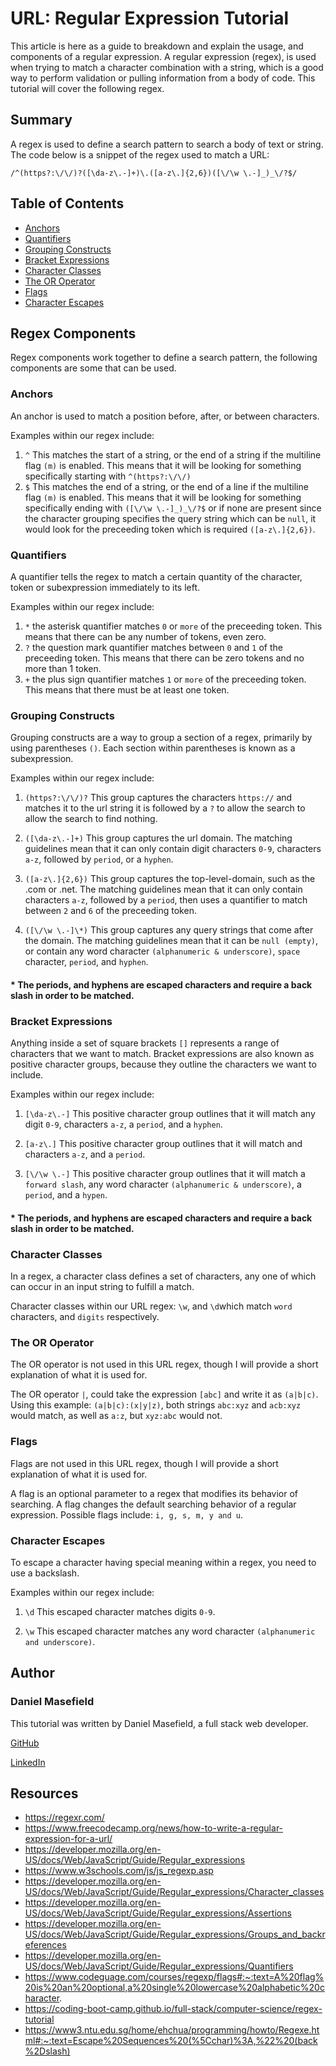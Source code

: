 # URL: Regular Expression Tutorial

This article is here as a guide to breakdown and explain the usage, and components of a regular expression. A regular expression (regex), is used when trying to match a character combination with a string, which is a good way to perform validation or pulling information from a body of code. This tutorial will cover the following regex.

## Summary

A regex is used to define a search pattern to search a body of text or string.
The code below is a snippet of the regex used to match a URL:

`/^(https?:\/\/)?([\da-z\.-]+)\.([a-z\.]{2,6})([\/\w \.-]_)_\/?$/`

## Table of Contents

- [Anchors](#anchors)
- [Quantifiers](#quantifiers)
- [Grouping Constructs](#grouping-constructs)
- [Bracket Expressions](#bracket-expressions)
- [Character Classes](#character-classes)
- [The OR Operator](#the-or-operator)
- [Flags](#flags)
- [Character Escapes](#character-escapes)

## Regex Components

Regex components work together to define a search pattern, the following components are some that can be used.

### Anchors

An anchor is used to match a position before, after, or between characters.

Examples within our regex include:

1. `^` This matches the start of a string, or the end of a string if the multiline flag `(m)` is enabled. This means that it will be looking for something specifically starting with `^(https?:\/\/)`
2. `$` This matches the end of a string, or the end of a line if the multiline flag `(m)` is enabled. This means that it will be looking for something specifically ending with `([\/\w \.-]_)_\/?$` or if none are present since the character grouping specifies the query string which can be `null`, it would look for the preceeding token which is required `([a-z\.]{2,6})`.

### Quantifiers

A quantifier tells the regex to match a certain quantity of the character, token or subexpression immediately to its left.

Examples within our regex include:

1. `*` the asterisk quantifier matches `0` or `more` of the preceeding token. This means that there can be any number of tokens, even zero.
2. `?` the question mark quantifier matches between `0` and `1` of the preceeding token. This means that there can be zero tokens and no more than 1 token.
3. `+` the plus sign quantifier matches `1` or `more` of the preceeding token. This means that there must be at least one token.

### Grouping Constructs

Grouping constructs are a way to group a section of a regex, primarily by using parentheses `()`. Each section within parentheses is known as a subexpression.

Examples within our regex include:

1. `(https?:\/\/)?` This group captures the characters `https://` and matches it to the url string it is followed by a `?` to allow the search to allow the search to find nothing.

2. `([\da-z\.-]+)` This group captures the url domain. The matching guidelines mean that it can only contain digit characters `0-9`, characters `a-z`, followed by `period`, or a `hyphen`.

3. `([a-z\.]{2,6})` This group captures the top-level-domain, such as the .com or .net. The matching guidelines mean that it can only contain characters `a-z`, followed by a `period`, then uses a quantifier to match between `2` and `6` of the preceeding token.

4. `([\/\w \.-]\*)` This group captures any query strings that come after the domain. The matching guidelines mean that it can be `null (empty)`, or contain any word character `(alphanumeric & underscore)`, `space` character, `period`, and `hyphen`.

#### \* The periods, and hyphens are escaped characters and require a back slash in order to be matched.

### Bracket Expressions

Anything inside a set of square brackets `[]` represents a range of characters that we want to match. Bracket expressions are also known as positive character groups, because they outline the characters we want to include.

Examples within our regex include:

1. `[\da-z\.-]`
   This positive character group outlines that it will match any digit `0-9`, characters `a-z`, a `period`, and a `hyphen`.

2. `[a-z\.]`
   This positive character group outlines that it will match and characters `a-z`, and a `period`.

3. `[\/\w \.-]`
   This positive character group outlines that it will match a `forward slash`, any word character `(alphanumeric & underscore)`, a `period`, and a `hypen`.

#### \* The periods, and hyphens are escaped characters and require a back slash in order to be matched.

### Character Classes

In a regex, a character class defines a set of characters, any one of which can occur in an input string to fulfill a match.

Character classes within our URL regex: `\w`, and `\d`which match `word` characters, and `digits` respectively.

### The OR Operator

The OR operator is not used in this URL regex, though I will provide a short explanation of what it is used for.

The OR operator `|`, could take the expression `[abc]` and write it as `(a|b|c)`. Using this example: `(a|b|c):(x|y|z)`, both strings `abc:xyz` and `acb:xyz` would match, as well as `a:z`, but `xyz:abc` would not.

### Flags

Flags are not used in this URL regex, though I will provide a short explanation of what it is used for.

A flag is an optional parameter to a regex that modifies its behavior of searching. A flag changes the default searching behavior of a regular expression.
Possible flags include: `i, g, s, m, y and u`.

### Character Escapes

To escape a character having special meaning within a regex, you need to use a backslash.

Examples within our regex include:

1. `\d` This escaped character matches digits `0-9`.

2. `\w` This escaped character matches any word character `(alphanumeric and underscore)`.

## Author

### Daniel Masefield

This tutorial was written by Daniel Masefield, a full stack web developer.

[GitHub](https://github.com/Staroyee)

[LinkedIn](https://www.linkedin.com/in/danielmasefield03/)

## Resources

- https://regexr.com/
- https://www.freecodecamp.org/news/how-to-write-a-regular-expression-for-a-url/
- https://developer.mozilla.org/en-US/docs/Web/JavaScript/Guide/Regular_expressions
- https://www.w3schools.com/js/js_regexp.asp
- https://developer.mozilla.org/en-US/docs/Web/JavaScript/Guide/Regular_expressions/Character_classes
- https://developer.mozilla.org/en-US/docs/Web/JavaScript/Guide/Regular_expressions/Assertions
- https://developer.mozilla.org/en-US/docs/Web/JavaScript/Guide/Regular_expressions/Groups_and_backreferences
- https://developer.mozilla.org/en-US/docs/Web/JavaScript/Guide/Regular_expressions/Quantifiers
- https://www.codeguage.com/courses/regexp/flags#:~:text=A%20flag%20is%20an%20optional,a%20single%20lowercase%20alphabetic%20character.
- https://coding-boot-camp.github.io/full-stack/computer-science/regex-tutorial
- https://www3.ntu.edu.sg/home/ehchua/programming/howto/Regexe.html#:~:text=Escape%20Sequences%20(%5Cchar)%3A,%22%20(back%2Dslash)
